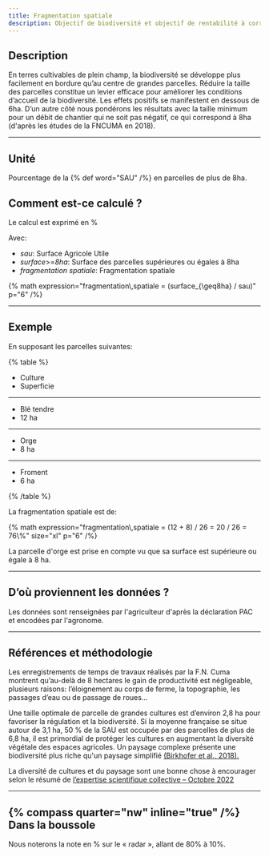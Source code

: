 ```yaml
---
title: Fragmentation spatiale
description: Objectif de biodiversité et objectif de rentabilité à corréler
---
```


## Description

En terres cultivables de plein champ, la biodiversité se développe plus facilement en bordure qu’au centre de grandes parcelles. Réduire la taille des parcelles constitue un levier efficace pour améliorer les conditions d’accueil de la biodiversité. Les effets positifs se manifestent en dessous de 6ha. D’un autre côté nous pondérons les résultats avec la taille minimum pour un débit de chantier qui ne soit pas négatif, ce qui correspond à 8ha (d'après les études de la FNCUMA en 2018).

---

## Unité

Pourcentage de la {% def word="SAU" /%} en parcelles de plus de 8ha.

## Comment est-ce calculé ?

Le calcul est exprimé en %

Avec:

- _sau_: Surface Agricole Utile
- _surface_>=_8ha_: Surface des parcelles supérieures ou égales à 8ha
- _fragmentation_ _spatiale_: Fragmentation spatiale

{% math expression="fragmentation\\,spatiale = (surface_{\\geq8ha} / sau)" p="6" /%}

---

## Exemple

En supposant les parcelles suivantes:

{% table %}

- Culture
- Superficie

---

- Blé tendre
- 12 ha

---

- Orge
- 8 ha

---

- Froment
- 6 ha

{% /table %}

La fragmentation spatiale est de:

{% math expression="fragmentation\\,spatiale = (12 + 8) / 26 = 20 / 26 = 76\\%" size="xl" p="6" /%}

La parcelle d'orge est prise en compte vu que sa surface est supérieure ou égale à 8 ha.

---

## D’où proviennent les données ?

Les données sont renseignées par l'agriculteur d'après la déclaration PAC et encodées par l'agronome.

---

## Références et méthodologie

Les enregistrements de temps de travaux réalisés par la F.N. Cuma montrent qu’au-delà de 8 hectares le gain de productivité est négligeable, plusieurs raisons: l’éloignement au corps de ferme, la topographie, les passages d’eau ou de passage de roues…

Une taille optimale de parcelle de grandes cultures est d’environ 2,8 ha pour favoriser la régulation et la biodiversité. Si la moyenne française se situe autour de 3,1 ha, 50 % de la SAU est occupée par des parcelles de plus de 6,8 ha, il est primordial de protéger les cultures en augmentant la diversité végétale des espaces agricoles. Un paysage complexe présente une biodiversité plus riche qu'un paysage simplifié [(Birkhofer et al., 2018).](/references/Birkhofer-2018.pdf)

La diversité de cultures et du paysage sont une bonne chose à encourager selon le résumé de [l’expertise scientifique collective – Octobre 2022](https://oatao.univ-toulouse.fr/16331/1/LeRoux_16331.pdf)

---

## {% compass quarter="nw" inline="true" /%} Dans la boussole

Nous noterons la note en % sur le « radar », allant de 80% à 10%.
